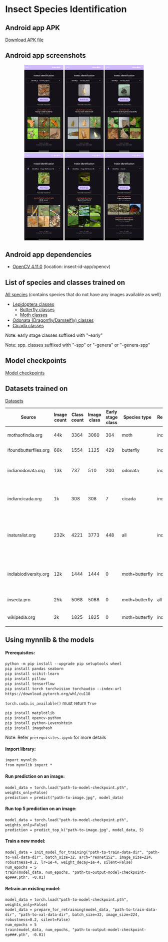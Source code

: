 # Insect Species Identification

## Android app APK

[Download APK file](https://drive.google.com/drive/folders/1UNogisKp3rtcOnigcibAPiNsQB-gZJpD?usp=drive_link)

## Android app screenshots

<p align="center">
	<img src="insect-id-app/screenshots/1.jpg" alt="Screenshot" width="125"/>
	<img src="insect-id-app/screenshots/2.jpg" alt="Screenshot" width="125"/>
	<img src="insect-id-app/screenshots/3.jpg" alt="Screenshot" width="125"/>
	<img src="insect-id-app/screenshots/4.jpg" alt="Screenshot" width="125"/>
	<img src="insect-id-app/screenshots/5.jpg" alt="Screenshot" width="125"/>
	<img src="insect-id-app/screenshots/6.jpg" alt="Screenshot" width="125"/>
</p>

## Android app dependencies

- [OpenCV 4.11.0](https://github.com/opencv/opencv/releases/tag/4.11.0) (location: insect-id-app/opencv)

## List of species and classes trained on

[All species](https://github.com/rakeshmalik91/insect-id/blob/main/species.json) (contains species that do not have any images available as well)

- [Lepidoptera classes](https://github.com/rakeshmalik91/insect-id/blob/main/models/classes.lepidoptera.json)
	- [Butterfly classes](https://github.com/rakeshmalik91/insect-id/blob/main/models/classes.butterfly.json)
	- [Moth classes](https://github.com/rakeshmalik91/insect-id/blob/main/models/classes.moth.json)
- [Odonata (Dragonfly/Damselfly) classes](https://github.com/rakeshmalik91/insect-id/blob/main/models/classes.odonata.json)
- [Cicada classes](https://github.com/rakeshmalik91/insect-id/blob/main/models/classes.cicada.json)

Note: early stage classes suffixed with "-early"

Note: spp. classes suffixed with "-spp" or "-genera" or "-genera-spp"

## Model checkpoints

[Model checkpoints](https://drive.google.com/drive/folders/1FtGjLJc_JNwLs0cey3euyzUxwpids10G?usp=drive_link)

## Datasets trained on

[Datasets](https://drive.google.com/drive/folders/10qLVcGkJlLplKjIluRc9GEyQhcqpyhhD?usp=drive_link)

| Source					| Image count | Class count | Imago class | Early stage class | Species type   | Region   | Comments
|---------------------------|-------------|-------------|-------------|-------------------|----------------|----------|------------------------------------
| mothsofindia.org   		| 44k         | 3364        | 3060        | 304               | moth           | india    | Contains 411 spp. classes
| ifoundbutterflies.org   	| 66k         | 1554        | 1125        | 429               | butterfly      | india    | Contains 35 spp. classes
| indianodonata.org			| 13k         | 737         | 510         | 200               | odonata        | india    | Contains 27 spp. classes <br/>& 157 empty classes
| indiancicada.org		   	| 1k          | 308         | 308         | 7                 | cicada         | india    | Contains 1 spp. classes <br/>& 139 empty classes
| inaturalist.org           | 232k        | 4221        | 3773        | 448               | all            | india    | Contains <br/>2732 moth, <br/>976 butterfly, <br/>370 odonata, <br/>154 cicada classes
| indiabiodiversity.org   	| 12k         | 1444        | 1444        | 0                 | moth+butterfly | india    | Contains typo in class names, <br/>uses legacy class names
| insecta.pro               | 25k         | 5068        | 5068        | 0                 | moth+butterfly | all      | Low res images (320x~250)
| wikipedia.org				| 2k          | 1825        | 1825        | 0                 | moth+butterfly | india    | Low res images (220x~160)


## Using mynnlib & the models

#### Prerequisites:
```
python -m pip install --upgrade pip setuptools wheel
pip install pandas seaborn
pip install scikit-learn
pip install pillow
pip install tensorflow
pip install torch torchvision torchaudio --index-url https://download.pytorch.org/whl/cu118
```

`torch.cuda.is_available()` must return `True`

```
pip install matplotlib
pip install opencv-python
pip install python-Levenshtein
pip install imagehash
```

Note: Refer `prerequisites.ipynb` for more details

#### Import library:
```
import mynnlib
from mynnlib import *
```

#### Run prediction on an image:
```
model_data = torch.load("path-to-model-checkpoint.pth", weights_only=False)
prediction = predict("path-to-image.jpg", model_data)
```

#### Run top 5 prediction on an image:
```
model_data = torch.load("path-to-model-checkpoint.pth", weights_only=False)
prediction = predict_top_k("path-to-image.jpg", model_data, 5)
```

#### Train a new model:
```
model_data = init_model_for_training("path-to-train-data-dir", "path-to-val-data-dir", batch_size=32, arch="resnet152", image_size=224, robustness=0.2, lr=1e-4, weight_decay=1e-4, silent=False)
num_epochs = 5
train(model_data, num_epochs, "path-to-output-model-checkpoint-ep###.pth", -0.01)
```

#### Retrain an existing model:
```
model_data = torch.load("path-to-model-checkpoint.pth", weights_only=False)
model_data = prepare_for_retraining(model_data, "path-to-train-data-dir", "path-to-val-data-dir", batch_size=32, image_size=224, robustness=0.2, silent=False)
num_epochs = 5
train(model_data, num_epochs, "path-to-output-model-checkpoint-ep###.pth", -0.01)
```